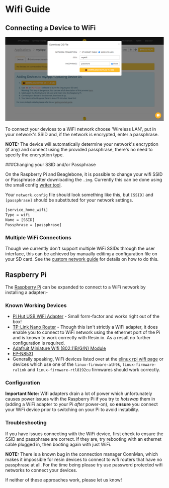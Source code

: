 # Wifi Guide

## Connecting a Device to WiFi

![Wifi Settings](/img/screenshots/wifi-settings.png)

To connect your devices to a WiFi network choose 'Wireless LAN', put in your
network's SSID and, if the network is encrypted, enter a passphrase.

__NOTE:__ The device will automatically determine your network's encryption (if
any) and connect using the provided passphrase, there's no need to specify the
encryption type.

###Changing your SSID and/or Passphrase

On the Raspberry Pi and Beaglebone, it is possible to change your wifi SSID or Passphrase after downloading the `.img`. Currently this can be done using the small config [writer tool](https://github.com/petrosagg/resin-net-config). 

Your `network.config` file should look something like this, but `[SSID]` and `[passphrase]` should be substituted for your network settings.
```
[service_home_wifi]
Type = wifi
Name = [SSID]
Passphrase = [passphrase]
```

### Multiple WiFi Connections

Though we currently don't support multiple WiFi SSIDs through the user
interface, this can be achieved by manually editing a configuration file on your
SD card. See the [custom network guide][custom-network] for details on how to do
this.

## Raspberry Pi

The [Raspberry Pi][rpi] can be expanded to connect to a WiFi network by
installing a adapter:-

### Known Working Devices

* [Pi Hut USB WiFi Adapter][pi-hut-usb] - Small form-factor and works right out
  of the box!
* [TP-Link Nano Router][nano-router] - Though this isn't strictly a WiFi
  adapter, it does enable you to connect to WiFi network using the ethernet port
  of the Pi and is known to work correctly with Resin.io. As a result no further
  configuration is required.
* [Adafruit Miniature Wifi (802.11B/G/N) Module][adafruit]
* [EP-N8531][epn8531]
* Generally speaking, WiFi devices listed over at the [elinux rpi wifi page][elinux]
  or devices which use one of the `linux-firmware-ath9k`, `linux-firmware-ralink`
  and `linux-firmware-rtl8192cu` firmwares should work correctly.

### Configuration

__Important Note:__ Wifi adapters drain a lot of power which unfortunately
causes power issues with the Raspberry Pi if you try to *hotswap* them in
(adding a WiFi adapter to your Pi *after* power-on), so __ensure__ you connect
your WiFi device prior to switching on your Pi to avoid instability.

### Troubleshooting

If you have issues connecting with the WiFi device, first check to ensure the
SSID and passphrase are correct. If they are, try rebooting with an ethernet
cable plugged in, then booting again with just WiFi.

__NOTE:__ There is a known bug in the connection manager ConnMan, which makes it impossible for resin devices to connect to wifi routers that have no passphrase at all. For the time being please try use password protected wifi networks to connect your devices.

If neither of these approaches work, please let us know!

[custom-network]:/pages/configuration/custom-network.md

[rpi]:http://www.raspberrypi.org/
[nano-router]:http://www.amazon.com/TP-LINK-TL-WR702N-Wireless-Repeater-150Mpbs/dp/B007PTCFFW
[adafruit]:http://www.adafruit.com/products/814
[epn8531]:http://www.amazon.com/BestDealUSA-EP-N8531-150Mbps-802-11n-Wireless/dp/B00AT7S060
[elinux]:http://elinux.org/RPi_USB_Wi-Fi_Adapters
[pi-hut-usb]:http://thepihut.com/products/usb-wifi-adapter-for-the-raspberry-pi
